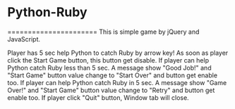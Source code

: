 # Python-Ruby

======================
This is simple game by jQuery and JavaScript.

Player has 5 sec help Python to catch Ruby by arrow key!
As soon as player click the Start Game button, this button get disable.
If player can help Python catch Ruby less than 5 sec. A message show "Good Job!" and "Start Game" button value change to "Start Over" and button get enable too.
If player can help Python catch Ruby in 5 sec. A message show "Game Over!" and "Start Game" button value change to "Retry" and button get enable too.
If player click "Quit" button, Window tab will close.


